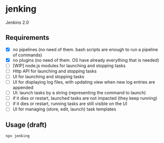 # jenking
Jenkins 2.0

## Requirements

- [X] no pipelines (no need of them. bash scripts are enough to run a pipeline of commands)
- [X] no plugins (no need of them. OS have already everything that is needed)
- [ ] [WIP] node.js modules for launching and stopping tasks
- [ ] Http API for launching and stopping tasks
- [ ] UI for launching and stopping tasks
- [ ] UI for displaying log files, with updating view when new log entries are appended
- [ ] UI: launch tasks by a string (representing the command to launch)
- [ ] if it dies or restart, launched tasks are not impacted (they keep running)
- [ ] if it dies or restart, running tasks are still visible on the UI
- [ ] UI for managing (store, edit, launch) task templates

## Usage (draft)

`npx jenking`


